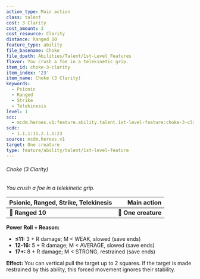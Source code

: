 ```yaml
---
action_type: Main action
class: talent
cost: 3 Clarity
cost_amount: 3
cost_resource: Clarity
distance: Ranged 10
feature_type: ability
file_basename: Choke
file_dpath: Abilities/Talent/1st-Level Features
flavor: You crush a foe in a telekinetic grip.
item_id: choke-3-clarity
item_index: '23'
item_name: Choke (3 Clarity)
keywords:
  - Psionic
  - Ranged
  - Strike
  - Telekinesis
level: 1
scc:
  - mcdm.heroes.v1:feature.ability.talent.1st-level-feature:choke-3-clarity
scdc:
  - 1.1.1:11.2.1.1:23
source: mcdm.heroes.v1
target: One creature
type: feature/ability/talent/1st-level-feature
---
```


###### Choke (3 Clarity)

*You crush a foe in a telekinetic grip.*

| **Psionic, Ranged**, **Strike, Telekinesis** |     **Main action** |
| -------------------------------------------- | ------------------: |
| **📏 Ranged 10**                             | **🎯 One creature** |

**Power Roll + Reason:**

- **≤11:** 3 + R damage; M < WEAK, slowed (save ends)
- **12-16:** 5 + R damage; M < AVERAGE, slowed (save ends)
- **17+:** 8 + R damage; M < STRONG, restrained (save ends)

**Effect:** You can vertical pull the target up to 2 squares. If the target is made restrained by this ability, this forced movement ignores their stability.
